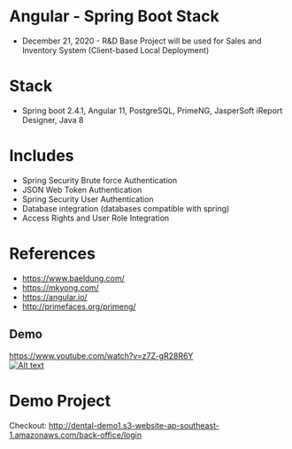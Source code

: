 # Angular - Spring Boot Stack
 - December 21, 2020 - R&D
 Base Project will be used for Sales and Inventory System (Client-based Local Deployment)
 
# Stack
 - Spring boot 2.4.1, Angular 11, PostgreSQL, PrimeNG, JasperSoft iReport Designer, Java 8

# Includes
 - Spring Security Brute force Authentication
 - JSON Web Token Authentication
 - Spring Security User Authentication
 - Database integration (databases compatible with spring)
 - Access Rights and User Role Integration
 
# References
 - https://www.baeldung.com/
 - https://mkyong.com/
 - https://angular.io/
 - http://primefaces.org/primeng/


 ## Demo
 https://www.youtube.com/watch?v=z7Z-gR28R6Y
 <br>
 [![Alt text](https://img.youtube.com/vi/z7Z-gR28R6Y/0.jpg)](https://www.youtube.com/watch?v=z7Z-gR28R6Y)
 
 # Demo Project
 Checkout: http://dental-demo1.s3-website-ap-southeast-1.amazonaws.com/back-office/login

